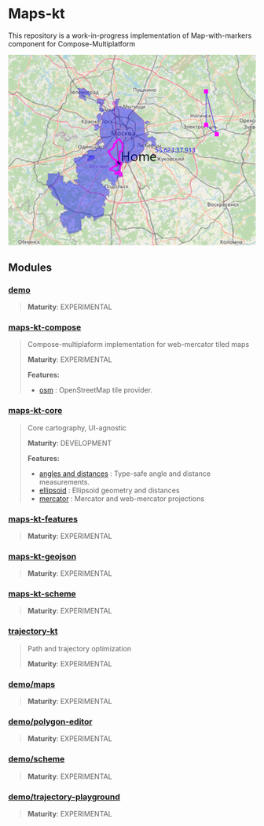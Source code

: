 # Maps-kt

This repository is a work-in-progress implementation of Map-with-markers component for Compose-Multiplatform

![](docs/images/Screenshot%202023-01-12%20110429.png)

## Modules


### [demo](demo)
> 
>
> **Maturity**: EXPERIMENTAL

### [maps-kt-compose](maps-kt-compose)
> Compose-multiplaform implementation for web-mercator tiled maps
>
> **Maturity**: EXPERIMENTAL
>
> **Features:**
> - [osm](maps-kt-compose/#) : OpenStreetMap tile provider.


### [maps-kt-core](maps-kt-core)
> Core cartography, UI-agnostic
>
> **Maturity**: DEVELOPMENT
>
> **Features:**
> - [angles and distances](maps-kt-core/#) : Type-safe angle and distance measurements.
> - [ellipsoid](maps-kt-core/#) : Ellipsoid geometry and distances
> - [mercator](maps-kt-core/#) : Mercator and web-mercator projections


### [maps-kt-features](maps-kt-features)
> 
>
> **Maturity**: EXPERIMENTAL

### [maps-kt-geojson](maps-kt-geojson)
> 
>
> **Maturity**: EXPERIMENTAL

### [maps-kt-scheme](maps-kt-scheme)
> 
>
> **Maturity**: EXPERIMENTAL

### [trajectory-kt](trajectory-kt)
> Path and trajectory optimization
>
> **Maturity**: EXPERIMENTAL

### [demo/maps](demo/maps)
> 
>
> **Maturity**: EXPERIMENTAL

### [demo/polygon-editor](demo/polygon-editor)
> 
>
> **Maturity**: EXPERIMENTAL

### [demo/scheme](demo/scheme)
> 
>
> **Maturity**: EXPERIMENTAL

### [demo/trajectory-playground](demo/trajectory-playground)
> 
>
> **Maturity**: EXPERIMENTAL
